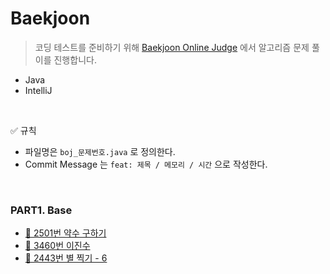# Baekjoon

> 코딩 테스트를 준비하기 위해 [Baekjoon Online Judge](https://www.acmicpc.net/) 에서 알고리즘 문제 풀이를 진행합니다.
- Java
- IntelliJ

<br>

✅ 규칙

- 파일명은 `boj_문제번호.java` 로 정의한다.
- Commit Message 는 `feat: 제목 / 메모리 / 시간` 으로 작성한다.

<br>

### PART1. Base

* [🥉 2501번 약수 구하기](https://www.acmicpc.net/problem/2501)
* [🥉 3460번 이진수](https://www.acmicpc.net/problem/3460)
* [🥉 2443번 별 찍기 - 6](https://www.acmicpc.net/problem/2443)
